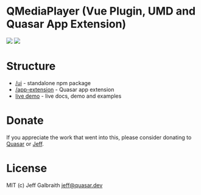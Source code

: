 QMediaPlayer (Vue Plugin, UMD and Quasar App Extension)
===

<img src="https://img.shields.io/npm/v/@quasar/quasar-ui.svg?label=@quasar/quasar-ui-qmediaplayer">
<img src="https://img.shields.io/npm/v/@quasar/quasar-app-extension-qmediaplayer.svg?label=@quasar/quasar-app-extension-qmediaplayer">

# Structure
* [/ui](ui) - standalone npm package
* [/app-extension](app-extension) - Quasar app extension
* [live demo](https://quasarframework.github.io/quasar-ui-qmediaplayer/docs) - live docs, demo and examples

# Donate
If you appreciate the work that went into this, please consider donating to [Quasar](https://donate.quasar.dev) or [Jeff](https://github.com/sponsors/hawkeye64).

# License
MIT (c) Jeff Galbraith <jeff@quasar.dev>
